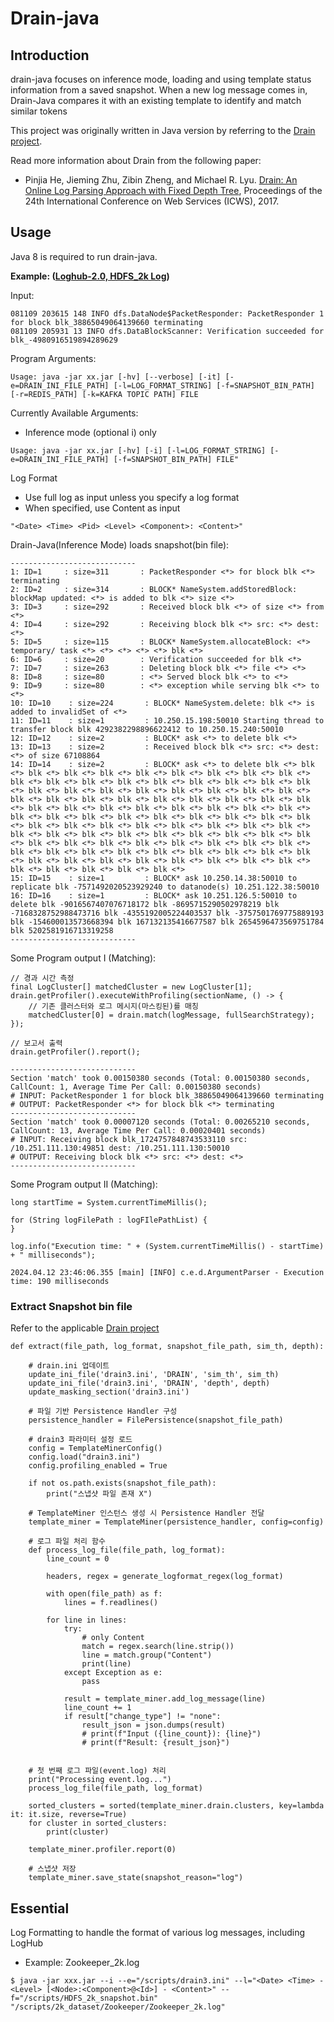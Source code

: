 # Drain-java


## Introduction

drain-java focuses on inference mode, loading and using template status information from a saved snapshot. When a new log message comes in, Drain-Java compares it with an existing template to identify and match similar tokens

This project was originally written in Java version by referring to the [Drain project](https://github.com/logpai/Drain3).

Read more information about Drain from the following paper:
- Pinjia He, Jieming Zhu, Zibin Zheng, and Michael R. Lyu. [Drain: An Online Log Parsing Approach with Fixed Depth Tree](https://jiemingzhu.github.io/pub/pjhe_icws2017.pdf), Proceedings of the 24th International Conference on Web Services (ICWS), 2017.
 
## Usage

Java 8 is required to run drain-java.

**Example: ([Loghub-2.0, HDFS_2k Log](https://github.com/logpai/loghub-2.0))**

Input:

```
081109 203615 148 INFO dfs.DataNode$PacketResponder: PacketResponder 1 for block blk_38865049064139660 terminating
081109 205931 13 INFO dfs.DataBlockScanner: Verification succeeded for blk_-4980916519894289629
```

Program Arguments:

```
Usage: java -jar xx.jar [-hv] [--verbose] [-it] [-e=DRAIN_INI_FILE_PATH] [-l=LOG_FORMAT_STRING] [-f=SNAPSHOT_BIN_PATH] [-r=REDIS_PATH] [-k=KAFKA TOPIC PATH] FILE
```

Currently Available Arguments: 

* Inference mode (optional i) only

```
Usage: java -jar xx.jar [-hv] [-i] [-l=LOG_FORMAT_STRING] [-e=DRAIN_INI_FILE_PATH] [-f=SNAPSHOT_BIN_PATH] FILE"
```

Log Format

* Use full log as input unless you specify a log format
* When specified, use Content as input

```
"<Date> <Time> <Pid> <Level> <Component>: <Content>"
```

Drain-Java(Inference Mode) loads snapshot(bin file):

```
----------------------------
1: ID=1     : size=311       : PacketResponder <*> for block blk <*> terminating
2: ID=2     : size=314       : BLOCK* NameSystem.addStoredBlock: blockMap updated: <*> is added to blk <*> size <*>
3: ID=3     : size=292       : Received block blk <*> of size <*> from <*>
4: ID=4     : size=292       : Receiving block blk <*> src: <*> dest: <*>
5: ID=5     : size=115       : BLOCK* NameSystem.allocateBlock: <*> temporary/ task <*> <*> <*> <*> <*> blk <*>
6: ID=6     : size=20        : Verification succeeded for blk <*>
7: ID=7     : size=263       : Deleting block blk <*> file <*> <*>
8: ID=8     : size=80        : <*> Served block blk <*> to <*>
9: ID=9     : size=80        : <*> exception while serving blk <*> to <*>
10: ID=10    : size=224       : BLOCK* NameSystem.delete: blk <*> is added to invalidSet of <*>
11: ID=11    : size=1         : 10.250.15.198:50010 Starting thread to transfer block blk 4292382298896622412 to 10.250.15.240:50010
12: ID=12    : size=2         : BLOCK* ask <*> to delete blk <*>
13: ID=13    : size=2         : Received block blk <*> src: <*> dest: <*> of size 67108864
14: ID=14    : size=2         : BLOCK* ask <*> to delete blk <*> blk <*> blk <*> blk <*> blk <*> blk <*> blk <*> blk <*> blk <*> blk <*> blk <*> blk <*> blk <*> blk <*> blk <*> blk <*> blk <*> blk <*> blk <*> blk <*> blk <*> blk <*> blk <*> blk <*> blk <*> blk <*> blk <*> blk <*> blk <*> blk <*> blk <*> blk <*> blk <*> blk <*> blk <*> blk <*> blk <*> blk <*> blk <*> blk <*> blk <*> blk <*> blk <*> blk <*> blk <*> blk <*> blk <*> blk <*> blk <*> blk <*> blk <*> blk <*> blk <*> blk <*> blk <*> blk <*> blk <*> blk <*> blk <*> blk <*> blk <*> blk <*> blk <*> blk <*> blk <*> blk <*> blk <*> blk <*> blk <*> blk <*> blk <*> blk <*> blk <*> blk <*> blk <*> blk <*> blk <*> blk <*> blk <*> blk <*> blk <*> blk <*> blk <*> blk <*> blk <*> blk <*> blk <*> blk <*> blk <*> blk <*> blk <*> blk <*> blk <*> blk <*> blk <*> blk <*> blk <*> blk <*> blk <*> blk <*>
15: ID=15    : size=1         : BLOCK* ask 10.250.14.38:50010 to replicate blk -7571492020523929240 to datanode(s) 10.251.122.38:50010
16: ID=16    : size=1         : BLOCK* ask 10.251.126.5:50010 to delete blk -9016567407076718172 blk -8695715290502978219 blk -7168328752988473716 blk -4355192005224403537 blk -3757501769775889193 blk -154600013573668394 blk 167132135416677587 blk 2654596473569751784 blk 5202581916713319258
----------------------------
```

Some Program output I (Matching):

```
// 경과 시간 측정
final LogCluster[] matchedCluster = new LogCluster[1];
drain.getProfiler().executeWithProfiling(sectionName, () -> {
    // 기존 클러스터와 로그 메시지(마스킹된)를 매칭
    matchedCluster[0] = drain.match(logMessage, fullSearchStrategy);
});

// 보고서 출력
drain.getProfiler().report();
```

```
----------------------------
Section 'match' took 0.00150380 seconds (Total: 0.00150380 seconds, CallCount: 1, Average Time Per Call: 0.00150380 seconds)
# INPUT: PacketResponder 1 for block blk_38865049064139660 terminating
# OUTPUT: PacketResponder <*> for block blk <*> terminating
----------------------------
Section 'match' took 0.00007120 seconds (Total: 0.00265210 seconds, CallCount: 13, Average Time Per Call: 0.00020401 seconds)
# INPUT: Receiving block blk_1724757848743533110 src: /10.251.111.130:49851 dest: /10.251.111.130:50010
# OUTPUT: Receiving block blk <*> src: <*> dest: <*>
----------------------------
```

Some Program output II (Matching):

```
long startTime = System.currentTimeMillis();

for (String logFilePath : logFIlePathList) {
}

log.info("Execution time: " + (System.currentTimeMillis() - startTime) + " milliseconds");
```

```
2024.04.12 23:46:06.355 [main] [INFO] c.e.d.ArgumentParser - Execution time: 190 milliseconds
```

### Extract Snapshot bin file

Refer to the applicable [Drain project](https://github.com/logpai/Drain3)

```
def extract(file_path, log_format, snapshot_file_path, sim_th, depth):

    # drain.ini 업데이트
    update_ini_file('drain3.ini', 'DRAIN', 'sim_th', sim_th)
    update_ini_file('drain3.ini', 'DRAIN', 'depth', depth)
    update_masking_section('drain3.ini')

    # 파일 기반 Persistence Handler 구성
    persistence_handler = FilePersistence(snapshot_file_path)

    # drain3 파라미터 설정 로드
    config = TemplateMinerConfig()
    config.load("drain3.ini")
    config.profiling_enabled = True

    if not os.path.exists(snapshot_file_path):
        print("스냅샷 파일 존재 X")

    # TemplateMiner 인스턴스 생성 시 Persistence Handler 전달
    template_miner = TemplateMiner(persistence_handler, config=config)

    # 로그 파일 처리 함수
    def process_log_file(file_path, log_format):
        line_count = 0

        headers, regex = generate_logformat_regex(log_format)

        with open(file_path) as f:
            lines = f.readlines()

        for line in lines:
            try:
                # only Content
                match = regex.search(line.strip())
                line = match.group("Content")
                print(line)
            except Exception as e:
                pass

            result = template_miner.add_log_message(line)
            line_count += 1
            if result["change_type"] != "none":
                result_json = json.dumps(result)
                # print(f"Input ({line_count}): {line}")
                # print(f"Result: {result_json}")


    # 첫 번째 로그 파일(event.log) 처리
    print("Processing event.log...")
    process_log_file(file_path, log_format)

    sorted_clusters = sorted(template_miner.drain.clusters, key=lambda it: it.size, reverse=True)
    for cluster in sorted_clusters:
        print(cluster)

    template_miner.profiler.report(0)

    # 스냅샷 저장
    template_miner.save_state(snapshot_reason="log")
```

## Essential

Log Formatting to handle the format of various log messages, including LogHub

* Example: Zookeeper_2k.log

```
$ java -jar xxx.jar --i --e="/scripts/drain3.ini" --l="<Date> <Time> - <Level> [<Node>:<Component>@<Id>] - <Content>" --f="/scripts/HDFS_2k_snapshot.bin" "/scripts/2k_dataset/Zookeeper/Zookeeper_2k.log"
```